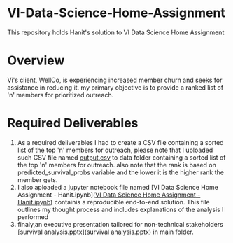 # VI-Data-Science-Home-Assignment
This repository holds Hanit's solution to VI Data Science Home Assignment


# Overview
Vi's client, WellCo, is experiencing increased member churn and seeks for assistance in reducing it. my primary objective is to provide a ranked list of 'n' members for prioritized outreach.

# Required Deliverables
1. As a required deliverables I had to create a CSV file containing a sorted list of the top 'n' members for outreach, please note that I uploaded such CSV file named [output.csv](data/output.csv) to data folder containing a sorted list of the top 'n' members for outreach. also note that the rank is based on predicted_survival_probs variable and the lower it is the higher rank the member gets.
2. I also aploaded a jupyter notebook file named [VI Data Science Home Assignment - Hanit.ipynb]([VI Data Science Home Assignment - Hanit.ipynb](https://github.com/hanitos/VI-Data-Science-Home-Assignment/tree/main)) containis a reproducible end-to-end solution. This file outlines my thought process and includes explanations of the analysis I performed
3. finaly,an executive presentation tailored for non-technical stakeholders [survival analysis.pptx](survival analysis.pptx) in main folder.
